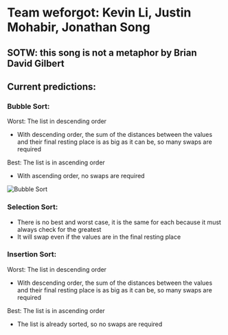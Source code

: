 # Team weforgot: Kevin Li, Justin Mohabir, Jonathan Song
## SOTW: this song is not a metaphor by Brian David Gilbert
## Current predictions:
### Bubble Sort:
Worst: The list in descending order
  * With descending order, the sum of the distances between the values and their final resting place is as big as it can be, so many swaps are required


Best: The list is in ascending order
  * With ascending order, no swaps are required

![Bubble Sort](https://user-images.githubusercontent.com/58864927/148703059-16d4b983-c3df-40c4-8273-97de2bf838e5.png)

### Selection Sort:
  * There is no best and worst case, it is the same for each because it must always check for the greatest
  * It will swap even if the values are in the final resting place 
### Insertion Sort:
Worst: The list in descending order
  * With descending order, the sum of the distances between the values and their final resting place is as big as it can be, so many swaps are required


Best: The list is in ascending order
  * The list is already sorted, so no swaps are required
